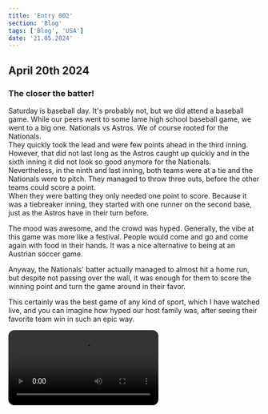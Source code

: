 ```yaml
---
title: 'Entry 002'
section: 'Blog'
tags: ['Blog', 'USA']
date: '21.05.2024'
---
```


## April 20th 2024

### The closer the batter!

Saturday is baseball day. It's probably not, but we did attend a baseball game.
While our peers went to some lame high school baseball game, we went to a big
one. Nationals vs Astros. We of course rooted for the Nationals.  
They quickly took the lead and were few points ahead in the third inning.  
However, that did not last long as the Astros caught up quickly and in the sixth
inning it did not look so good anymore for the Nationals.  
Nevertheless, in the ninth and last inning, both teams were at a tie and the
Nationals were to pitch. They managed to throw three outs, before the other
teams could score a point.  
When they were batting they only needed one point to score. Because it was a
tiebreaker inning, they started with one runner on the second base, just as the
Astros have in their turn before.

The mood was awesome, and the crowd was hyped.
Generally, the vibe at this game was more like a festival. People would come and
go and come again with food in their hands. It was a nice alternative to being
at an Austrian soccer game.

Anyway, the Nationals' batter actually managed to almost hit a home run, but
despite not passing over the wall, it was enough for them to score the winning
point and turn the game around in their favor.

This certainly was the best game of any kind of sport, which I have watched
live, and you can imagine how hyped our host family was, after seeing their
favorite team win in such an epic way.

<video controls style="border-radius: 12px;">
    <source src="/video/nationalsVsAstros.mp4" type="video/mp4"/>
</video>
